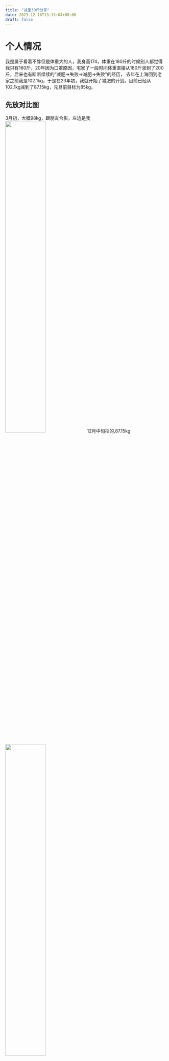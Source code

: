 ```yaml
---
title: "减重30斤分享"
date: 2023-12-16T13:13:04+08:00
draft: false
---
```


# 个人情况
我是属于看着不胖但是体重大的人，我身高174，体重在180斤的时候别人都觉得我只有160斤，20年因为口罩原因，宅家了一段时间体重直接从180斤涨到了200斤，后来也有断断续续的“减肥->失败->减肥->失败”的经历，
去年在上海回到老家之前我是102.1kg，于是在23年初，我就开始了减肥的计划。目前已经从102.1kg减到了87.15kg，元旦前目标为85kg。
<br>
## 先放对比图

<!-- <div style="display: flex; justify-content: center; align-items: center;">
<div>
    <center>3月初，大概98kg，跟朋友合影，左边是我</center>
    <img src=https://i.imgur.com/Q8asuB2.jpg  height=50%/>
</div>
<div>
    <center>12月中旬拍的,87.15kg</center>
    <img src=https://i.imgur.com/q82eAnl.jpeg  height=50%/>
</div>
</div> -->
3月初，大概98kg，跟朋友合影，左边是我
<img src=https://i.imgur.com/Q8asuB2.jpg  height=50%/>
12月中旬拍的,87.15kg
<img src=https://i.imgur.com/q82eAnl.jpeg  height=50%/>

# 2023年减肥概况
## 第一阶段 不知不觉瘦了下来
年初到四月份，由于作息规律，每天正常工作，社交很少，胃口也不大，体重很简单就到了95kg，这段不需要详细说了（因为大部分人过年都会胖，过完年就会瘦回来）。
## 第二阶段 开始接触力量训练和有氧
从四月份开始去健身房做力量训练加有氧训练，但是没有控制饮食，坚持了一个月体重从95.2kg到了93.3kg，后来每天晚上老出去玩+喝酒，训练很少了，到了6月中旬再此称重，体重竟然变成90.85kg了，后来一直没再好好训练过，期间开始学习游泳，但是没注意过体重。
## 第三阶段 真正进入减脂节奏
这一段是从十月份开始的，那时候体重已经来到了94kg，我自己在思考，如果一直用之前的减肥办法可能只会越减越肥，时间也都浪费掉了，不如狠下心来好好锻炼。于是整个十月我都一直在调整饮食结构，不喝奶茶和含糖饮料，坚持锻炼了一个月到十月底，我发现体重一直在93-95kg之间波动，这时候我发现我的健身教练也在减脂，他从八月份到九月份成功减重了20斤。他的锻炼我肯定学不来，他是个大肌霸，臂围都快50了，但是我可以学习他的饮食，于是我就让他把自己平时的饮食计划给我发了一份，我照着他的来。后面的篇幅主要讲的就是第三段的减肥计划，这也是我一直在坚持并且行之有效的方法。

# 减脂之路
## 饮食方法
网上有很多减肥方法，16-8轻断食，生酮饮食，碳循环……，这些也都有自己的道理确实对一些人也有效果，但是我想要的减肥是可以长期坚持，并且没那么痛苦的，其实也就是生活化减肥。因此在饮食上，我遵循的是能不饿着就不饿着的原则，刚开始的两周其实不用控制饮食，只需要不喝奶茶饮料即可，吃零食的时候多看看热量表，计算一下热量之后再决定吃不吃。根据教练的饮食方法，我大概学了一下并且改成了更适合我自己的方法，后面会介绍。
## 三大营养素
### 蛋白质
摄入足够的蛋白质可以保持自己的肌肉量，这样就有稳定的基础代谢，对减肥的帮助特别大。蛋白质很好选，可以吃鸡胸肉，有条件的可以吃牛肉、鱼、虾等，但是本人比较懒，鸡胸肉对我来说最好处理，因此一周可能会吃1-2次牛肉，其他都吃鸡胸肉。
### 碳水化合物
如果不吃碳水的话，心情会变的很狂躁，也会掉头发，女生会姨妈出走，只需要给平时摄入的大米饭和面条量控制一下，或者改成紫薯、土豆等低GI的碳水即可。
>低GI的食物可以让血糖保持在一个稳定的水平，他不会像米饭、面条那样直接让你的血糖升高，导致犯困等问题。

### 脂肪
脂肪可以给你提供饱腹感，一般放在早餐和晚餐吃，目前我是早餐一勺花生酱，晚餐一把坚果（核桃、巴西坚果等），同时脂肪可以帮助身体吸收维生素以及促进肌肉生长修复。
根据上面对三大营养素的了解，我们可以轻松地做出一天的食物了。
### 早餐
两个鸡蛋，两块贝贝南瓜（可以用紫薯等代替），一个橘子，一勺花生酱。
>饮食顺序是，先吃水果、再吃蛋白质、最后再吃碳水，这样吃两次大概就知道自己每天早上需要吃多少碳水了。对我来说，吃完一个橘子其实已经饱了很多了，剩下的蛋白质和碳水是硬塞进嘴里的。

### 午餐
锅中加少许油（可以用喷壶），葱姜蒜切好，扔锅里炒香，之后加入鸡胸肉（一块），加入你喜欢的蔬菜（可以多吃点），一拳头米饭（可以换成一个土豆，刚开始不习惯的话可以先吃一个月米饭）
### 晚餐
晚餐其实就是午餐，只是没有中午的碳水（米饭、土豆等），中午做的饭剩下来一部分给晚餐吃。
<br>
### 部分饮食展示
<!-- <div style="display: flex; justify-content: center; align-items: center;">
    <img src=https://i.imgur.com/sDkkeuL.png height=300>
    <img src=https://i.imgur.com/0bYemNW.png height=300>
    <img src=https://i.imgur.com/pamM7uk.png height=300>
</div>
<div style="display: flex; justify-content: center; align-items: center;">
    <img src=https://i.imgur.com/dbfBEtf.jpg height=300>
    <img src=https://i.imgur.com/rU6fqFz.png height=300>
    <img src=https://i.imgur.com/m57Y31d.png height=300>
</div> -->
<img src=https://i.imgur.com/sDkkeuL.png height=300>
<img src=https://i.imgur.com/0bYemNW.png height=300>
<img src=https://i.imgur.com/pamM7uk.png height=300>
<img src=https://i.imgur.com/dbfBEtf.jpg height=300>
<img src=https://i.imgur.com/rU6fqFz.png height=300>
<img src=https://i.imgur.com/m57Y31d.png height=300>

## 训练
训练主要是以力量训练为主，三大肌群：胸、背、腿，三分话训练，练三休一，训练完做有氧，有氧可以选一个自己喜欢，并且可以长期坚持的，体重大的可以先开始30分钟快走。这些训练，一套做下来不到两个小时。


# Q&A
* 为什么要做力量训练？<br>
力量训练可以使我们有一个不错的体型和体态，肌肉量大了也可以帮助减肥
* 你这个掉秤速度也太慢了吧？<br>
上秤只是拿体重做一个参考，我们减肥的目的一般都是想穿上好看的衣服，或者达到理想的体型，因此每天多看看自己的三围变化即可，体重只是个指标而已，我从11月初开始严格控制饮食，到12月15日，腰围从3尺4寸变成了3尺，短袖尺码也从2XL变成了XL，同时减的慢不会让自己的皮肤变松。
* 太馋了想喝饮料怎么办？<br>
我个人对含糖饮料欲望不高，平时也喜欢喝乌龙茶这些无糖饮料，目前市面上无糖的饮料很多，并且都是0卡的，都可以拿来喝，比如元气森林、0度可乐，如果长时间不喝有糖饮料开始喝无糖饮料，其实你会发现 无糖简直是人类生命之光！

